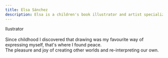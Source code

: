 ```yaml
---
title: Elsa Sánchez
description: Elsa is a children's book illustrator and artist specializing in character design.
---
```


Ilustrator
<br>
<br>
Since childhood I discovered that drawing was my favourite way of expressing myself, that's where I found peace.
<br>
The pleasure and joy of creating other worlds and re-interpreting our own.